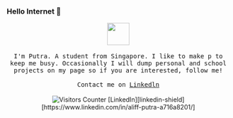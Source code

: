 ### Hello Internet 👋

<p align="center">
  <img src="https://www.adobe.com/content/dam/cc/us/en/creativecloud/design/discover/pixel-art/desktop/pixelart_P4a_438x450.gif" width="50px" height="50px">
  <br><br>
  <samp>
I'm Putra. A student from Singapore. I like to make p to keep me busy. Occasionally I will dump personal and school projects on my page so if you are interested, follow me!
     <br><br>Contact me on <a href="https://www.linkedin.com/in/aliff-putra-a716a8201/">Linkedln</a>
  </samp>
<br><br>
    <img src="https://visitor-badge.glitch.me/badge?page_id=aliffputra" alt="Visitors Counter"> [LinkedIn][linkedin-shield][https://www.linkedin.com/in/aliff-putra-a716a8201/]
</p>

<!---
- 👋 Hi, I’m @AliffPutra
- 👀 I’m interested in ...
- 🌱 I’m currently learning ...
- 💞️ I’m looking to collaborate on ...
- 📫 How to reach me ...

AliffPutra/AliffPutra is a ✨ special ✨ repository because its `README.md` (this file) appears on your GitHub profile.
You can click the Preview link to take a look at your changes.
--->
